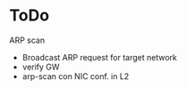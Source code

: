 
# ToDo

ARP scan
 - Broadcast ARP request for target network
 - verify GW
 - arp-scan con NIC conf. in L2
